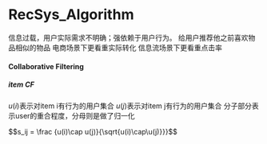 # RecSys_Algorithm

信息过载，用户实际需求不明确；强依赖于用户行为。
给用户推荐他之前喜欢物品相似的物品
电商场景下更看重实际转化
信息流场景下更看重点击率

#### Collaborative Filtering
##### item CF

$u(i)$表示对item i有行为的用户集合
$u(j)$表示对item j有行为的用户集合
分子部分表示user的重合程度，分母则是做了归一化

$$s_ij = \frac {u(i)\cap u(j)}{\sqrt{u(i)\cap\u(j)}}}$$
